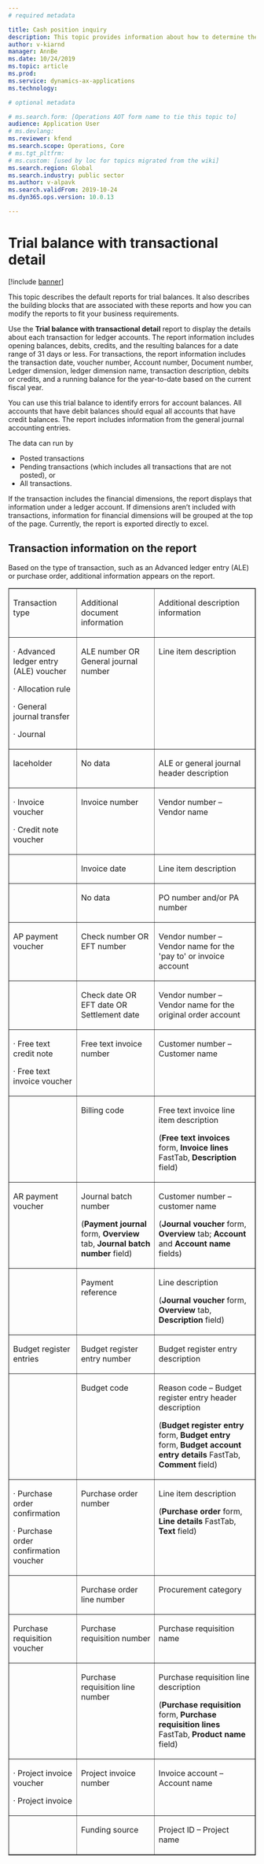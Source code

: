 ```yaml
---
# required metadata

title: Cash position inquiry
description: This topic provides information about how to determine the corresponding cash positions for financial dimension sets that contain self-balancing dimensions.
author: v-kiarnd
manager: AnnBe
ms.date: 10/24/2019
ms.topic: article
ms.prod: 
ms.service: dynamics-ax-applications
ms.technology: 

# optional metadata

# ms.search.form: [Operations AOT form name to tie this topic to]
audience: Application User
# ms.devlang: 
ms.reviewer: kfend
ms.search.scope: Operations, Core 
# ms.tgt_pltfrm: 
# ms.custom: [used by loc for topics migrated from the wiki]
ms.search.region: Global
ms.search.industry: public sector
ms.author: v-alpavk
ms.search.validFrom: 2019-10-24
ms.dyn365.ops.version: 10.0.13

---
```


# Trial balance with transactional detail

[!include [banner](../includes/banner.md)]

This topic describes the default reports for trial balances. It also describes the building blocks that are associated with these reports and how you can modify the reports to fit your business requirements.

Use the **Trial balance with transactional detail** report to display the details about each transaction for ledger accounts. The report information includes opening balances, debits, credits, and the resulting balances for a date range of 31 days or less. For transactions, the report information includes the transaction date, voucher number, Account number, Document number, Ledger dimension, ledger dimension name, transaction description, debits or credits, and a running balance for the year-to-date based on the current fiscal year.

You can use this trial balance to identify errors for account balances. All accounts that have debit balances should equal all accounts that have credit balances. The report includes information from the general journal accounting entries.

The data can run by

- Posted transactions
- Pending transactions (which includes all transactions that are not posted), or 
- All transactions. 

If the transaction includes the financial dimensions, the report displays that information under a ledger account. If dimensions aren’t included with transactions, information for financial dimensions will be grouped at the top of the page. 
Currently, the report is exported directly to excel. 
## Transaction information on the report
Based on the type of transaction, such as an Advanced ledger entry (ALE) or purchase order, additional information appears on the report.

<table  border="1" cellspacing="0" cellpadding="0" > 
<tbody>
<tr>
 <td  valign="top" ><p>Transaction type</p></td>
 <td  valign="top" ><p>Additional document information</p></td>
 <td  valign="top" ><p>Additional description information</p></td>
 </tr>

 <tr>
 <td  valign="top" ><p>· Advanced ledger entry (ALE) voucher</p>

<p>· Allocation rule</p>

<p>· General journal transfer</p>

<p>· Journal</p></td>
 <td  valign="top" ><p>ALE number OR General journal number</p></td>
 <td  valign="top" ><p>Line item description</p></td>
 </tr>

 <tr>
 <td  valign="top" ><p> laceholder</p></td>
 <td  valign="top" ><p>No data</p></td>
 <td  valign="top" ><p>ALE or general journal header description</p></td>
 </tr>

 <tr>
 <td  valign="top" ><p>· Invoice voucher</p>

<p>· Credit note voucher</p></td>
 <td  valign="top" ><p>Invoice number</p></td>
 <td  valign="top" ><p>Vendor number – Vendor name</p></td>
 </tr>

 <tr>
 <td  valign="top" ><p> </p></td>
 <td  valign="top" ><p>Invoice date</p></td>
 <td  valign="top" ><p>Line item description</p></td>
 </tr>

 <tr>
 <td  valign="top" ><p> </p></td>
 <td  valign="top" ><p>No data</p></td>
 <td  valign="top" ><p>PO number and/or PA number</p></td>
 </tr>

 <tr>
 <td  valign="top" ><p>AP payment voucher</p></td>
 <td  valign="top" ><p>Check number OR EFT number</p></td>
 <td  valign="top" ><p>Vendor number – Vendor name for the 'pay to' or invoice account</p></td>
 </tr>

 <tr>
 <td  valign="top" ><p> </p></td>
 <td  valign="top" ><p>Check date OR EFT date OR Settlement date</p></td>
 <td  valign="top" ><p>Vendor number – Vendor name for the original order account</p></td>
 </tr>

 <tr>
 <td  valign="top" ><p>· Free text credit note</p>

<p>· Free text invoice voucher</p></td>
 <td  valign="top" ><p>Free text invoice number</p></td>
 <td  valign="top" ><p>Customer number – Customer name</p></td>
 </tr>

 <tr>
 <td  valign="top" ><p> </p></td>
 <td  valign="top" ><p>Billing code</p></td>
 <td  valign="top" ><p>Free text invoice line item description</p>

<p>(<strong>Free text invoices</strong> form, <strong>Invoice lines</strong> FastTab, <strong>Description</strong> field)</p></td>
 </tr>

 <tr>
 <td  valign="top" ><p>AR payment voucher</p></td>
 <td  valign="top" ><p>Journal batch number</p>

<p>(<strong>Payment journal</strong> form, <strong>Overview</strong> tab, <strong>Journal batch number</strong> field)</p></td>
 <td  valign="top" ><p>Customer number – customer name</p>

<p>(<strong>Journal voucher</strong> form, <strong>Overview</strong> tab; <strong>Account</strong> and <strong>Account name</strong> fields)</p></td>
 </tr>

 <tr>
 <td  valign="top" ><p> </p></td>
 <td  valign="top" ><p>Payment reference</p></td>
 <td  valign="top" ><p>Line description</p>

<p>(<strong>Journal voucher</strong> form, <strong>Overview</strong> tab, <strong>Description</strong> field)</p></td>
 </tr>

 <tr>
 <td  valign="top" ><p>Budget register entries</p></td>
 <td  valign="top" ><p>Budget register entry number</p></td>
 <td  valign="top" ><p>Budget register entry description</p></td>
 </tr>

 <tr>
 <td  valign="top" ><p> </p></td>
 <td  valign="top" ><p>Budget code</p></td>
 <td  valign="top" ><p>Reason code – Budget register entry header description</p>

<p>(<strong>Budget register entry</strong> form, <strong>Budget entry</strong> form, <strong>Budget account entry details</strong> FastTab, <strong>Comment</strong> field)</p></td>
 </tr>

 <tr>
 <td  valign="top" ><p>· Purchase order confirmation</p>

<p>· Purchase order confirmation voucher</p></td>
 <td  valign="top" ><p>Purchase order number</p></td>
 <td  valign="top" ><p>Line item description</p>

<p>(<strong>Purchase order</strong> form, <strong>Line details</strong> FastTab, <strong>Text</strong> field)</p></td>
 </tr>

 <tr>
 <td  valign="top" ><p> </p></td>
 <td  valign="top" ><p>Purchase order line number</p></td>
 <td  valign="top" ><p>Procurement category</p></td>
 </tr>

 <tr>
 <td  valign="top" ><p>Purchase requisition voucher</p></td>
 <td  valign="top" ><p>Purchase requisition number</p></td>
 <td  valign="top" ><p>Purchase requisition name</p></td>
 </tr>

 <tr>
 <td  valign="top" ><p> </p></td>
 <td  valign="top" ><p>Purchase requisition line number</p></td>
 <td  valign="top" ><p>Purchase requisition line description</p>

<p>(<strong>Purchase requisition</strong> form, <strong>Purchase requisition lines</strong> FastTab, <strong>Product name</strong> field)</p></td>
 </tr>

 <tr>
 <td  valign="top" ><p>· Project invoice voucher</p>

<p>· Project invoice</p></td>
 <td  valign="top" ><p>Project invoice number</p></td>
 <td  valign="top" ><p>Invoice account – Account name</p></td>
 </tr>

 <tr>
 <td  valign="top" ><p> </p></td>
 <td  valign="top" ><p>Funding source</p></td>
 <td  valign="top" ><p>Project ID – Project name</p></td>
 </tr>

 </tbody>
</table>
